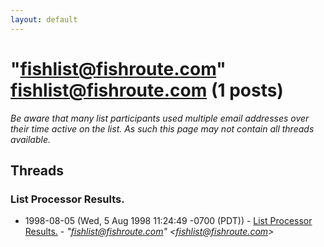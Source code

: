 ```yaml
---
layout: default
---
```


# "fishlist@fishroute.com" <fishlist@fishroute.com> (1 posts)

_Be aware that many list participants used multiple email addresses over their time active on the list. As such this page may not contain all threads available._

## Threads

### List Processor Results.
+ 1998-08-05 (Wed, 5 Aug 1998 11:24:49 -0700 (PDT)) - [List Processor Results.](/archive/1998/08/af97eaa18f399243a9da421d161fb2191b9b2ae05efe6e1e64c451f0dad6000a) - _"fishlist@fishroute.com" \<fishlist@fishroute.com\>_


